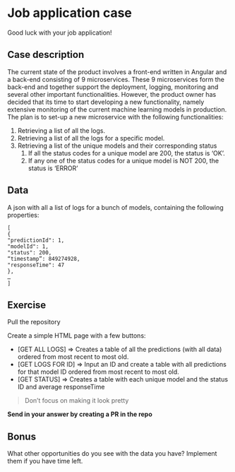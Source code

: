 # Job application case

Good luck with your job application!

## Case description

The current state of the product involves a front-end written in Angular and a back-end consisting of 9 microservices. These 9 microservices form the back-end and together support the deployment, logging, monitoring and several other important functionalities. However, the product owner has decided that its time to start developing a new functionality, namely extensive monitoring of the current machine learning models in production. The plan is to set-up a new microservice with the following functionalities:

1. Retrieving a list of all the logs.
2. Retrieving a list of all the logs for a specific model.
3. Retrieving a list of the unique models and their corresponding status
   1. If all the status codes for a unique model are 200, the status is ‘OK’.
   2. If any one of the status codes for a unique model is NOT 200, the status is ‘ERROR’

## Data

A json with all a list of logs for a bunch of models, containing the following properties:

```
[
{
"predictionId": 1,
"modelId": 1,
"status": 200,
“timestamp”: 849274928,
"responseTime": 47
},
…
]
```

## Exercise

Pull the repository

Create a simple HTML page with a few buttons:

* [GET ALL LOGS] => Creates a table of all the predictions (with all data) ordered from most recent to most old.
* [GET LOGS FOR ID] => Input an ID and create a table with all predictions for that model ID ordered from most recent to most old.
* [GET STATUS] => Creates a table with each unique model and the status ID and average responseTime

> Don’t focus on making it look pretty

**Send in your answer by creating a PR in the repo**

## Bonus

What other opportunities do you see with the data you have? Implement them if you have time left.
